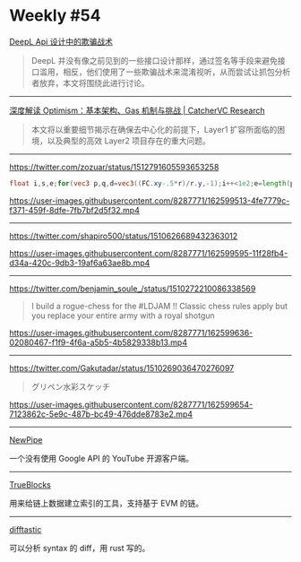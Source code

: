 # Weekly #54

[DeepL Api 设计中的欺骗战术](https://zu1k.com/posts/thinking/deception-tactics-in-deepl-api-design/)

> DeepL 并没有像之前见到的一些接口设计那样，通过签名等手段来避免接口滥用，相反，他们使用了一些欺骗战术来混淆视听，从而尝试让抓包分析者放弃，本文将围绕此进行讨论。

---

[深度解读 Optimism：基本架构、Gas 机制与挑战 | CatcherVC Research](https://mirror.xyz/0x8C4d5E90196325FB22Fff37C97D7984a37e51D11/5Y8BUo8PvJe2xGKExbxmPBaYaInuaYZlFt8_KlW9UpA)

> 本文将以重要细节揭示在确保去中心化的前提下，Layer1 扩容所面临的困境，以及典型的高效 Layer2 项目存在的重大问题。

---

https://twitter.com/zozuar/status/1512791605593653258

```glsl
float i,s,e;for(vec3 p,q,d=vec3((FC.xy-.5*r)/r.y,-1);i++<1e2;e=length(p)/s){p=q+=i<50.?d*e:p-p+1e-4+e;p.z+=7.;o+=sqrt(e)/70.;p.xz*=rotate2D(t/8.);p=vec3(log(s=length(p)),atan(p.y,p.x),sin(t/4.+p.z/s));s=1.;for(int j;j++<6;)s*=e=PI/min(dot(p,p),.8),p=abs(p)*e-3.,p.y-=round(p.y);}
```

https://user-images.githubusercontent.com/8287771/162599513-4fe7779c-f371-459f-8dfe-7fb7bf2d5f32.mp4

---

https://twitter.com/shapiro500/status/1510626689432363012

https://user-images.githubusercontent.com/8287771/162599595-11f28fb4-d34a-420c-9db3-19af6a63ae8b.mp4

---

https://twitter.com/benjamin_soule_/status/1510272210086338569

> I build a rogue-chess for the #LDJAM !! Classic chess rules apply but you replace your entire army with a royal shotgun

https://user-images.githubusercontent.com/8287771/162599636-02080467-f1f9-4f6a-a5b5-4b5829338b13.mp4

---

https://twitter.com/Gakutadar/status/1510269036470276097

> グリペン水彩スケッチ

https://user-images.githubusercontent.com/8287771/162599654-7123862c-5e9c-487b-bc49-476dde8783e2.mp4

---

[NewPipe](https://github.com/TeamNewPipe/NewPipe/)

一个没有使用 Google API 的 YouTube 开源客户端。

---

[TrueBlocks](https://trueblocks.io/)

用来给链上数据建立索引的工具，支持基于 EVM 的链。

---

[difftastic](https://github.com/Wilfred/difftastic)

可以分析 syntax 的 diff，用 rust 写的。
